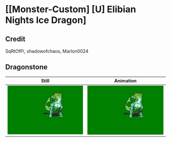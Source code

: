 # [\[Monster-Custom\] \[U\] Elibian Nights Ice Dragon]

## Credit

SqRtOfPi, shadowofchaos, Marlon0024
	
## Dragonstone

| Still | Animation |
| :---: | :-------: |
| ![Dragonstone still](./Dragonstone_000.png) | ![Dragonstone animation](./Dragonstone.gif) |
